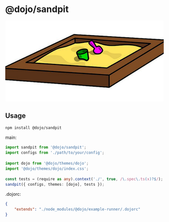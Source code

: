 # @dojo/sandpit

![Alt text](/sandpit.jpg?raw=true "sandpit")

## Usage

```bash
npm install @dojo/sandpit
```

main:
```ts
import sandpit from '@dojo/sandpit';
import configs from './path/to/your/config';

import dojo from '@dojo/themes/dojo';
import '@dojo/themes/dojo/index.css';

const tests = (require as any).context('./', true, /\.spec\.ts(x)?$/);
sandpit({ configs, themes: [dojo], tests });
```

.dojorc:
```json
{
	"extends": "./node_modules/@dojo/example-runner/.dojorc"
}
```
